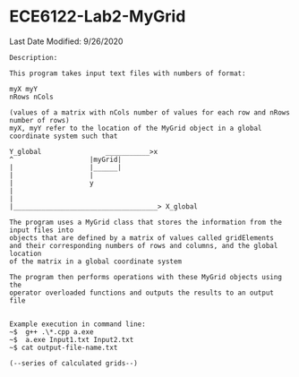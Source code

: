# ECE6122-Lab2-MyGrid

Last Date Modified: 9/26/2020

	Description:

	This program takes input text files with numbers of format:

	myX myY
	nRows nCols

	(values of a matrix with nCols number of values for each row and nRows number of rows)
	myX, myY refer to the location of the MyGrid object in a global coordinate system such that

	Y_global   				___________>x
	^					|myGrid|
	|					|______|
	|					|
	|					y
	|
	|
	|____________________________________> X_global

	The program uses a MyGrid class that stores the information from the input files into
	objects that are defined by a matrix of values called gridElements
	and their corresponding numbers of rows and columns, and the global location
	of the matrix in a global coordinate system
	
	The program then performs operations with these MyGrid objects using the
	operator overloaded functions and outputs the results to an output file


    Example execution in command line:
    ~$  g++ .\*.cpp a.exe
    ~$  a.exe Input1.txt Input2.txt
    ~$ cat output-file-name.txt
    
    (--series of calculated grids--)
    

